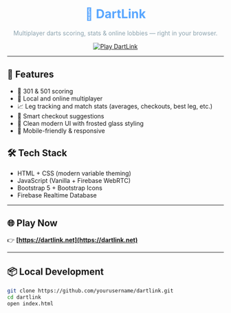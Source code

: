 <h1 align="center" style="color:#58a6ff;">
  🎯 DartLink
</h1>

<p align="center" style="color:#8ca3af;">
  Multiplayer darts scoring, stats & online lobbies — right in your browser.
</p>

<p align="center">
  <a href="https://dartlink.net" target="_blank">
    <img src="https://img.shields.io/badge/Play%20Now-DartLink.net-%2358a6ff?style=for-the-badge" alt="Play DartLink">
  </a>
</p>

---

## 🚀 Features

- 🎯 301 & 501 scoring
- 👥 Local and online multiplayer
- 📈 Leg tracking and match stats (averages, checkouts, best leg, etc.)
- 🧠 Smart checkout suggestions
- 🧊 Clean modern UI with frosted glass styling
- 📲 Mobile-friendly & responsive


## 🛠️ Tech Stack

- HTML + CSS (modern variable theming)
- JavaScript (Vanilla + Firebase WebRTC)
- Bootstrap 5 + Bootstrap Icons
- Firebase Realtime Database

---

## 🌐 Play Now

👉 **[https://dartlink.net](https://dartlink.net)**

---

## 📦 Local Development

```bash
git clone https://github.com/yourusername/dartlink.git
cd dartlink
open index.html
